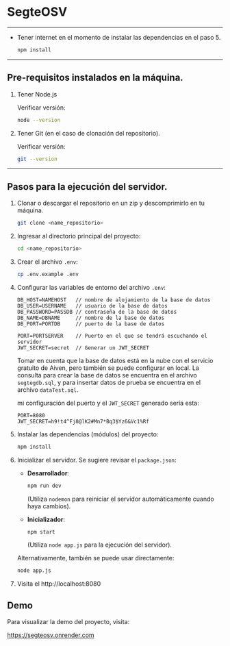 # SegteOSV
---

- Tener internet en el momento de instalar las dependencias en el paso 5.
    
    ```bash
    npm install
    
    ```
    

---

## Pre-requisitos instalados en la máquina.

1. Tener Node.js
    
    Verificar versión:
    
    ```bash
    node --version
    
    ```
    
2. Tener Git (en el caso de clonación del repositorio).
    
    Verificar versión:
    
    ```bash
    git --version
    
    ```
    

---

## Pasos para la ejecución del servidor.

1. Clonar o descargar el repositorio en un zip y descomprimirlo en tu máquina.
    
    ```bash
    git clone <name_repositorio>
    
    ```

2. Ingresar al directorio principal del proyecto:
    
    ```bash
    cd <name_repositorio>
    
    ```
    
3. Crear el archivo `.env`:
    
    ```bash
    cp .env.example .env
    
    ```
    
4. Configurar las variables de entorno del archivo `.env`:
    
    ```
    DB_HOST=NAMEHOST   // nombre de alojamiento de la base de datos
    DB_USER=USERNAME   // usuario de la base de datos
    DB_PASSWORD=PASSDB // contraseña de la base de datos
    DB_NAME=DBNAME     // nombre de la base de datos
    DB_PORT=PORTDB     // puerto de la base de datos
    
    PORT=PORTSERVER    // Puerto en el que se tendrá escuchando el servidor
    JWT_SECRET=secret  // Generar un JWT_SECRET
    
    ```
    
    Tomar en cuenta que la base de datos está en la nube con el servicio gratuito de Aiven, pero también se puede configurar en local. La consulta para crear la base de datos se encuentra en el archivo `segtegdb.sql`, y para insertar datos de prueba se encuentra en el archivo `dataTest.sql`.
    
    mi configuración del puerto y el `JWT_SECRET` generado sería esta:
    
    ```
    PORT=8080
    JWT_SECRET=h9!t4^Fj8@lK2#Mn7*Bq3$Yz6&Vc1%Rf
    
    ```
    
5. Instalar las dependencias (módulos) del proyecto:
    
    ```bash
    npm install
    
    ```
    
6. Inicializar el servidor. Se sugiere revisar el `package.json`:
    - **Desarrollador**:
        
        ```bash
        npm run dev
        
        ```
        
        (Utiliza `nodemon` para reiniciar el servidor automáticamente cuando haya cambios).
        
    - **Inicializador**:
        
        ```bash
        npm start
        
        ```
        
        (Utiliza `node app.js` para la ejecución del servidor).
        
    
    Alternativamente, también se puede usar directamente:
    
    ```bash
    node app.js
    ```
7. Visita el http://localhost:8080
## Demo

Para visualizar la demo del proyecto, visita:

https://segteosv.onrender.com